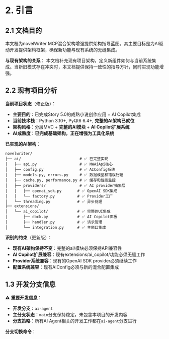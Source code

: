 # 2. 引言

## 2.1 文档目的

本文档为novelWriter MCP混合架构增强提供架构指导蓝图。其主要目标是为AI驱动开发提供架构框架，确保新功能与现有系统的无缝集成。

**与现有架构的关系**：
本文档补充现有项目架构，定义新组件如何与当前系统集成。当新旧模式存在冲突时，本文档提供保持一致性的指导方针，同时实现功能增强。

## 2.2 现有项目分析

**当前项目状态**（修正版）：
- **主要目的**：已完成Story 5.0的成熟小说创作应用 + AI Copilot集成
- **当前技术栈**：Python 3.10+, PyQt6 6.4+, **完整的AI架构已就位**
- **架构风格**：分层MVC + **完整的AI模块** + **AI Copilot扩展系统**
- **AI成熟度**：**已完成基础架构，正在增强为工具化系统**

**已实现的AI架构**：
```
novelwriter/
├── ai/                          # ✅ 已完整实现
│   ├── api.py                   # ✅ NWAiApi核心
│   ├── config.py                # ✅ AIConfig系统
│   ├── models.py, errors.py     # ✅ 数据模型和错误处理
│   ├── cache.py, performance.py # ✅ 缓存和性能监控
│   ├── providers/               # ✅ AI provider抽象层
│   │   ├── openai_sdk.py       # ✅ OpenAI SDK集成
│   │   └── factory.py          # ✅ Provider工厂
│   └── threading.py            # ✅ 异步处理
├── extensions/
│   └── ai_copilot/             # ✅ 完整的UI集成
│       ├── dock.py             # ✅ AI Copilot面板
│       ├── handler.py          # ✅ 请求管理
│       └── integration.py      # ✅ 主窗口集成
```

**识别的约束**（更新版）：
- **现有AI架构保持不变**：完整的ai/模块必须保持API兼容性
- **AI Copilot扩展兼容**：现有extensions/ai_copilot/功能必须无缝工作
- **Provider系统兼容**：现有的OpenAI SDK provider必须继续工作
- **配置系统兼容**：现有AIConfig必须与新的混合配置集成

## 1.3 开发分支信息

⚠️ **重要开发信息**：
- **开发分支**：`ai-agent`
- **主分支状态**：`main`分支保持稳定，未包含本项目的开发内容
- **分支策略**：所有AI Agent相关的开发工作都在`ai-agent`分支进行

**分支切换命令**：
```bash